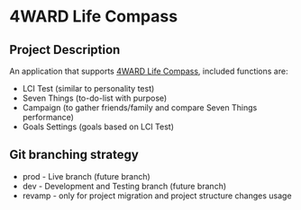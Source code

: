 # 4WARD Life Compass

## Project Description
An application that supports [4WARD Life Compass](https://4wardlc.com/), included functions are:
- LCI Test (similar to personality test)
- Seven Things (to-do-list with purpose)
- Campaign (to gather friends/family and compare Seven Things performance)
- Goals Settings (goals based on LCI Test)

## Git branching strategy
- prod - Live branch (future branch)
- dev - Development and Testing branch (future branch)
- revamp - only for project migration and project structure changes usage
